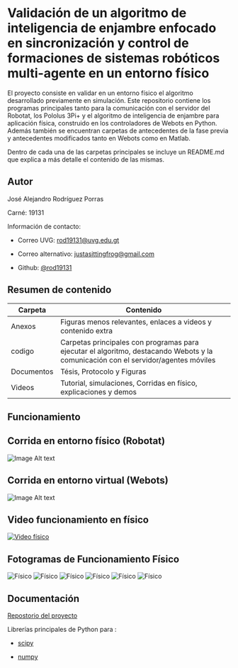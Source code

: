 # Validación de un algoritmo de inteligencia de enjambre enfocado en sincronización y control de formaciones de sistemas robóticos multi-agente en un entorno físico 

El proyecto consiste en validar en un entorno físico el algoritmo desarrollado previamente en simulación. Este repositorio contiene los programas principales tanto para la comunicación con el servidor del Robotat, los Pololus 3Pi+ y el algoritmo de inteligencia de enjambre para aplicación física, construido en los controladores de Webots en Python. Además también se encuentran carpetas de antecedentes de la fase previa y antecedentes modificados tanto en Webots como en Matlab.

Dentro de cada una de las carpetas principales se incluye un README.md que explica a más detalle el contenido de las mismas.


## Autor

José Alejandro Rodríguez Porras 

Carné: 19131

Información de contacto: 

- Correo UVG: rod19131@uvg.edu.gt

- Correo alternativo: justasittingfrog@gmail.com

- Github: [@rod19131](https://github.com/rod19131)


## Resumen de contenido

| Carpeta             | Contenido                                                                |
| ----------------- | ------------------------------------------------------------------ |
| Anexos | Figuras menos relevantes, enlaces a videos y contenido extra |
| codigo | Carpetas principales con programas para ejecutar el algoritmo, destacando Webots y la comunicación con el servidor/agentes móviles |
| Documentos | Tésis, Protocolo y Figuras |
| Videos | Tutorial, simulaciones, Corridas en físico, explicaciones y demos |


## Funcionamiento

## Corrida en entorno físico (Robotat)
![Image Alt text](/codigo/Webots_integracion_fisica/Webots/controllers/Supervisor_simulacion_y_fisico_demo/finaltrials/finaltrial_6A_BCA_f_1/animation_finaltrial_6A_BCA_f_1.gif)
## Corrida en entorno virtual (Webots)
![Image Alt text](/codigo/Webots_integracion_fisica/Webots/controllers/Supervisor_simulacion_y_fisico_demo/finaltrials/finaltrial_6A_BCA_v_1/animation_finaltrial_6A_BCA_v_1.gif)

## Video funcionamiento en físico
[![Video físico](https://img.youtube.com/vi/VzYabKmbXKY/0.jpg)](https://www.youtube.com/watch?v=VzYabKmbXKY)

## Fotogramas de Funcionamiento Físico
![Físico](/codigo/Webots_integracion_fisica/Webots/controllers/Supervisor_simulacion_y_fisico_v4/finaltrials/finaltrial_6A_BCA_f_3/snapshots/BCA_f_3_snapshot0.PNG)
![Físico](/codigo/Webots_integracion_fisica/Webots/controllers/Supervisor_simulacion_y_fisico_v4/finaltrials/finaltrial_6A_BCA_f_3/snapshots/BCA_f_3_snapshot1.PNG)
![Físico](/codigo/Webots_integracion_fisica/Webots/controllers/Supervisor_simulacion_y_fisico_v4/finaltrials/finaltrial_6A_BCA_f_3/snapshots/BCA_f_3_snapshot2.PNG)
![Físico](/codigo/Webots_integracion_fisica/Webots/controllers/Supervisor_simulacion_y_fisico_v4/finaltrials/finaltrial_6A_BCA_f_3/snapshots/BCA_f_3_snapshot3.PNG)
![Físico](/codigo/Webots_integracion_fisica/Webots/controllers/Supervisor_simulacion_y_fisico_v4/finaltrials/finaltrial_6A_BCA_f_3/snapshots/BCA_f_3_snapshot4.PNG)
![Físico](/codigo/Webots_integracion_fisica/Webots/controllers/Supervisor_simulacion_y_fisico_v4/finaltrials/finaltrial_6A_BCA_f_3/snapshots/BCA_f_3_snapshot5.PNG)

## Documentación

[Repostorio del proyecto](https://github.com/rod19131/tesisAlejandro)

Librerías principales de Python para :

- [scipy](https://scipy.org/)

- [numpy](https://numpy.org/)
